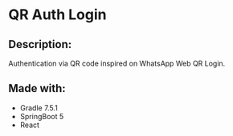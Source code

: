 # QR Auth Login

## Description:
Authentication via QR code inspired on WhatsApp Web QR Login.

## Made with:
- Gradle 7.5.1
- SpringBoot 5
- React